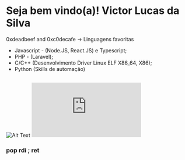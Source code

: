 # Seja bem vindo(a)! Victor Lucas da Silva

0xdeadbeef and 0xc0decafe -> Linguagens favoritas

- Javascript - (Node.JS, React.JS) e Typescript;
- PHP - (Laravel);
- C/C++ (Desenvolvimento Driver Linux ELF X86_64, X86);
- Python (Skills de automação)

##  
![Alt Text](https://h4rithd.com/blog/content/images/size/w1000/2021/06/image-329.png)
![Uh oh...](https://www.example.com/image.png"onload="https://github.com/victorlsilva694/victorlsilva694/edit/main/index.json)
### pop rdi ; ret 
